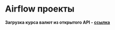 # **Airflow проекты**

**Загрузка курса валют из открытого API - [ссылка](https://github.com/erohin94/de_airflow_project/tree/main/currencybeacon_api_project)**
